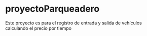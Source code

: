 # proyectoParqueadero
Este proyecto es para el registro de entrada y salida de vehículos calculando el precio por tiempo

